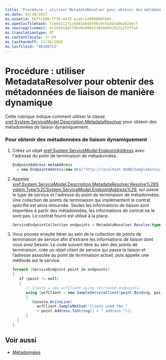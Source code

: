 ```yaml
---
title: 'Procédure : utiliser MetadataResolver pour obtenir des métadonnées de liaison de manière dynamique'
ms.date: 03/30/2017
ms.assetid: 56ffcb99-fff0-4479-aca0-e3909009f605
ms.openlocfilehash: fc64e11271c6901a8d4598c0efa563a06a92decf
ms.sourcegitcommit: bc293b14af795e0e999e3304dd40c0222cf2ffe4
ms.translationtype: MT
ms.contentlocale: fr-FR
ms.lasthandoff: 11/26/2020
ms.locfileid: "96280713"
---
```

# <a name="how-to-use-metadataresolver-to-obtain-binding-metadata-dynamically"></a>Procédure : utiliser MetadataResolver pour obtenir des métadonnées de liaison de manière dynamique

Cette rubrique indique comment utiliser la classe <xref:System.ServiceModel.Description.MetadataResolver> pour obtenir des métadonnées de liaison dynamiquement.  
  
### <a name="to-dynamically-obtain-binding-metadata"></a>Pour obtenir des métadonnées de liaison dynamiquement  
  
1. Créez un objet <xref:System.ServiceModel.EndpointAddress> avec l'adresse du point de terminaison de métadonnées.  
  
    ```csharp
    EndpointAddress metaAddress  
      = new EndpointAddress(new Uri("http://localhost:8080/SampleService/mex"));  
    ```  
  
2. Appelez <xref:System.ServiceModel.Description.MetadataResolver.Resolve%28System.Type%2CSystem.ServiceModel.EndpointAddress%29>, qui passe le type de service et l'adresse du point de terminaison de métadonnées. Une collection de points de terminaison qui implémentent le contrat spécifié est alors retournée. Seules les informations de liaison sont importées à partir des métadonnées, les informations de contrat ne le sont pas. Le contrat fourni est utilisé à la place.  
  
    ```csharp  
    ServiceEndpointCollection endpoints = MetadataResolver.Resolve(typeof(SampleServiceClient),metaAddress);  
    ```  
  
3. Vous pouvez ensuite itérer au sein de la collection de points de terminaison de service afin d'extraire les informations de liaison dont vous avez besoin. Le code suivant itère au sein des points de terminaison, crée un objet client de service qui passe la liaison et l’adresse associée au point de terminaison actuel, puis appelle une méthode sur le service.  
  
    ```csharp  
    foreach (ServiceEndpoint point in endpoints)  
    {  
       if (point != null)  
       {  
          // Create a new wcfClient using retrieved endpoints.  
          using (wcfClient = new SampleServiceClient(point.Binding, point.Address))  
          {  
             Console.WriteLine(  
               wcfClient.SampleMethod("Client used the "  
               + point.Address.ToString() + " address."));  
          }  
      }  
    }  
    ```  
  
## <a name="see-also"></a>Voir aussi

- [Métadonnées](metadata.md)

